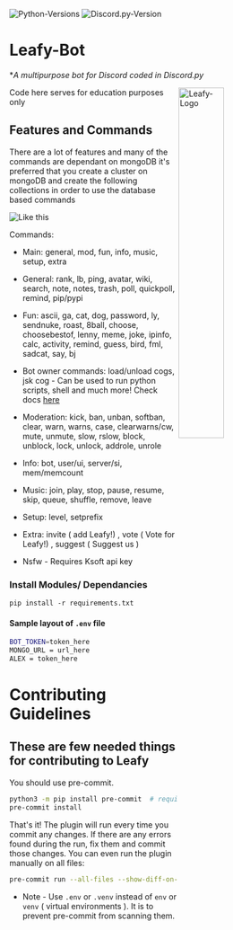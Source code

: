 ![Python-Versions](https://img.shields.io/badge/python-3.8.7-blue?style=flat-square)
![Discord.py-Version](https://img.shields.io/badge/discord.py-1.6.0-blue?style=flat-square)

# Leafy-Bot
**A multipurpose bot for Discord coded in Discord.py*

<img alt="Leafy-Logo" align="right" src="https://i.imgur.com/qDVEowI.png" width=40%/>

Code here serves for education purposes only


## Features and Commands

There are a lot of features and many of the commands are dependant on mongoDB
it's preferred that you create a cluster on mongoDB and create the following collections in order to use the database based commands

![Like this](https://i.imgur.com/JlYlvqE.png)




Commands:

* Main: general, mod, fun, info, music, setup, extra

* General: rank, lb, ping, avatar, wiki, search, note, notes, trash, poll, quickpoll, remind, pip/pypi

* Fun: ascii, ga, cat, dog, password, ly, sendnuke, roast, 8ball, choose, choosebestof, lenny, meme, joke, ipinfo, calc, activity, remind, guess, bird, fml, sadcat, say, bj

* Bot owner commands: load/unload cogs, jsk cog - Can be used to run python scripts, shell and much more! Check docs [here](https://jishaku.readthedocs.io/en/latest/index.html)

* Moderation: kick, ban, unban, softban, clear, warn, warns, case, clearwarns/cw, mute, unmute, slow, rslow, block, unblock, lock, unlock, addrole, unrole

* Info: bot, user/ui, server/si, mem/memcount

* Music: join, play, stop, pause, resume, skip, queue, shuffle, remove, leave

* Setup: level, setprefix

* Extra: invite ( add Leafy!) , vote ( Vote for Leafy!) , suggest ( Suggest us )

* Nsfw - Requires Ksoft api key


### Install Modules/ Dependancies

```
pip install -r requirements.txt
```



#### Sample layout of `.env` file

```bash
BOT_TOKEN=token_here
MONGO_URL = url_here
ALEX = token_here
```

# Contributing Guidelines

## These are few needed things for contributing to Leafy

You should use pre-commit.

```bash
python3 -m pip install pre-commit  # required only once
pre-commit install
```

That's it! The plugin will run every time you commit any changes. If there are any errors found during the run, fix them and commit those changes. You can even run the plugin manually on all files:

```bash
pre-commit run --all-files --show-diff-on-failure
```
* Note - Use `.env` or `.venv` instead of `env` or `venv` ( virtual environments ). It is to prevent pre-commit from scanning them.
